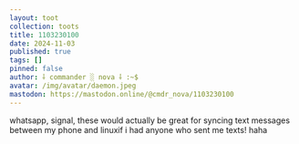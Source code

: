 ```yaml
---
layout: toot
collection: toots
title: 1103230100
date: 2024-11-03
published: true
tags: []
pinned: false
author: ⸸ commander ░ nova ⸸ :~$
avatar: /img/avatar/daemon.jpeg
mastodon: https://mastodon.online/@cmdr_nova/1103230100
---
```


whatsapp, signal, these would actually be great for syncing text messages between my phone and linuxif i had anyone who sent me texts! haha
